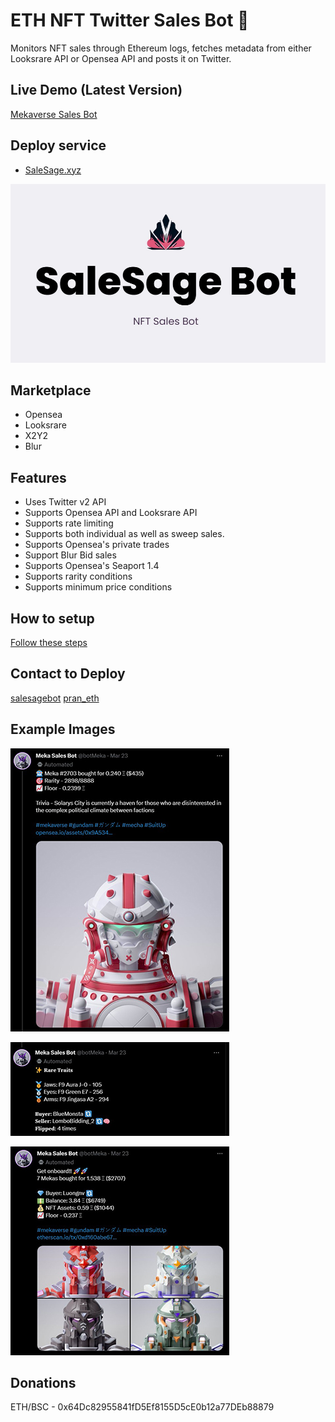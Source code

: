 # ETH NFT Twitter Sales Bot 🤖

 Monitors NFT sales through Ethereum logs, fetches metadata from either Looksrare API or Opensea API and posts it on Twitter.

## Live Demo (Latest Version)

[Mekaverse Sales Bot](https://twitter.com/botMeka)

## Deploy service

- [SaleSage.xyz](https://salesage.xyz) 

![Header](https://raw.githubusercontent.com/pranscript/ETH-NFT-Twitter-sales-bot/master/img/logo.jpg)

## Marketplace

- Opensea
- Looksrare
- X2Y2
- Blur

## Features

- Uses Twitter v2 API
- Supports Opensea API and Looksrare API
- Supports rate limiting
- Supports both individual as well as sweep sales.
- Supports Opensea's private trades
- Support Blur Bid sales
- Supports Opensea's Seaport 1.4
- Supports rarity conditions
- Supports minimum price conditions

## How to setup

[Follow these steps](guide/steps.md)

## Contact to Deploy

[salesagebot](https://twitter.com/salesagebot)
[pran_eth](https://twitter.com/pran_eth)

## Example Images

![Individual Sale](https://raw.githubusercontent.com/pranscript/ETH-NFT-Twitter-sales-bot/master/img/individualSale.jpg)

![Subtweet](https://raw.githubusercontent.com/pranscript/ETH-NFT-Twitter-sales-bot/master/img/subtweet.jpg)

![Sweep Sale](https://raw.githubusercontent.com/pranscript/ETH-NFT-Twitter-sales-bot/master/img/sweep.jpg)


## Donations

ETH/BSC - 0x64Dc82955841fD5Ef8155D5cE0b12a77DEb88879

